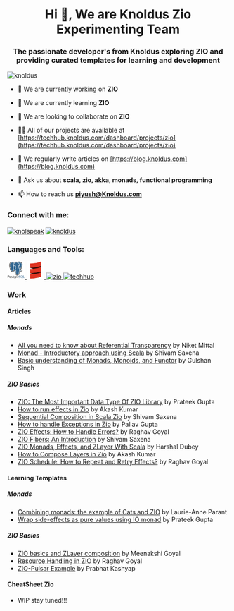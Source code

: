 <h1 align="center">Hi 👋, We are Knoldus Zio Experimenting Team</h1>
<h3 align="center">The passionate developer's from Knoldus exploring ZIO and providing curated templates for learning and development</h3>

<p align="left"> <img src="https://komarev.com/ghpvc/?username=knoldus&label=Profile%20views&color=0e75b6&style=flat" alt="knoldus" /> </p>

- 🔭 We are currently working on **ZIO**

- 🌱 We are currently learning **ZIO**

- 👯 We are looking to collaborate on **ZIO**

- 👨‍💻 All of our projects are available at [https://techhub.knoldus.com/dashboard/projects/zio](https://techhub.knoldus.com/dashboard/projects/zio)

- 📝 We regularly write articles on [https://blog.knoldus.com](https://blog.knoldus.com)

- 💬 Ask us about **scala, zio, akka, monads, functional programming**

- 📫 How to reach us **piyush@Knoldus.com**

<h3 align="left">Connect with me:</h3>
<p align="left">
<a href="https://twitter.com/knolspeak" target="blank"><img align="center" src="https://raw.githubusercontent.com/rahuldkjain/github-profile-readme-generator/master/src/images/icons/Social/twitter.svg" alt="knolspeak" height="30" width="40" /></a>
<a href="https://linkedin.com/in/knoldus" target="blank"><img align="center" src="https://raw.githubusercontent.com/rahuldkjain/github-profile-readme-generator/master/src/images/icons/Social/linked-in-alt.svg" alt="knoldus" height="30" width="40" /></a>
</p>

<h3 align="left">Languages and Tools:</h3>
<p align="left"> <a href="https://www.postgresql.org" target="_blank" rel="noreferrer"> <img src="https://raw.githubusercontent.com/devicons/devicon/master/icons/postgresql/postgresql-original-wordmark.svg" alt="postgresql" width="40" height="40"/> </a> <a href="https://www.scala-lang.org" target="_blank" rel="noreferrer"> <img src="https://raw.githubusercontent.com/devicons/devicon/master/icons/scala/scala-original.svg" alt="scala" width="40" height="40"/> </a> <a href="https://zio.dev/" target="_blank" rel="noreferrer"> <img src="https://storage.googleapis.com/knoldus-images/Techhub%20website/zio.png" alt="zio" width="40" height="40"/> </a> <a href="https://techhub.knoldus.com/" target="_blank" rel="noreferrer"> <img src="https://storage.googleapis.com/knoldus-images/Techhub%20website/techhub.png" alt="techhub" width="100" height="40"/> </a></p>

<h3 align="left">Work</h3>

<h4 align="left">Articles</h3>

<h5 align="left">Monads</h4>

- [All you need to know about Referential Transparency](https://blog.knoldus.com/all-you-need-to-know-about-referential-transparency/) by Niket Mittal
- [Monad - Introductory approach using Scala](https://blog.knoldus.com/monad-introductory-approach-using-scala/) by Shivam Saxena
- [Basic understanding of Monads, Monoids, and Functor](https://blog.knoldus.com/basic-understanding-of-monads-monoids-and-functor/) by Gulshan Singh 

<h5 align="left">ZIO Basics</h4>

- [ZIO: The Most Important Data Type Of ZIO Library](https://blog.knoldus.com/zio-the-most-important-data-type-of-zio-library/) by Prateek Gupta
- [How to run effects in Zio](https://blog.knoldus.com/how-to-run-effects-in-zio/) by Akash Kumar
- [Sequential Composition in Scala Zio](https://blog.knoldus.com/sequential-composition-in-scala-zio/) by Shivam Saxena
- [How to handle Exceptions in Zio](https://blog.knoldus.com/how-to-handle-exceptions-in-zio-practical-implementation/) by Pallav Gupta
- [ZIO Effects: How to Handle Errors?](https://blog.knoldus.com/how-to-handle-errors-in-zio/) by Raghav Goyal
- [ZIO Fibers: An Introduction](https://blog.knoldus.com/zio-fibers-an-introduction/#share-the-knol) by Shivam Saxena
- [ZIO Monads, Effects, and ZLayer With Scala](https://blog.knoldus.com/zio-monads-effects-and-zlayer-with-scala/) by Harshal Dubey
- [How to Compose Layers in Zio](https://blog.knoldus.com/how-to-compose-layers-in-zio/) by Akash Kumar
- [ZIO Schedule: How to Repeat and Retry Effects?](https://blog.knoldus.com/how-to-repeat-and-retry-effects-using-zio-schedule/) by Raghav Goyal

<h4 align="left">Learning Templates</h3>

<h5 align="left">Monads</h4>

- [Combining monads: the example of Cats and ZIO](https://techhub.knoldus.com/dashboard/projects/zio/627bf73d00c21f9b6723c98c) by Laurie-Anne Parant
- [Wrap side-effects as pure values using IO monad](https://techhub.knoldus.com/dashboard/projects/zio/627bf97600c21f9b6723c98d) by Prateek Gupta

<h5 align="left">ZIO Basics</h4>

- [ZIO basics and ZLayer composition](https://techhub.knoldus.com/dashboard/projects/zio/627c1d7600c21f9b6723c98f) by Meenakshi Goyal
- [Resource Handling in ZIO](https://techhub.knoldus.com/dashboard/projects/zio/627c1c2e00c21f9b6723c98e) by Raghav Goyal
- [ZIO-Pulsar Example](https://techhub.knoldus.com/dashboard/projects/zio/627c1e3600c21f9b6723c990) by Prabhat Kashyap


<h4 align="left">CheatSheet Zio</h4>

- WIP stay tuned!!!
